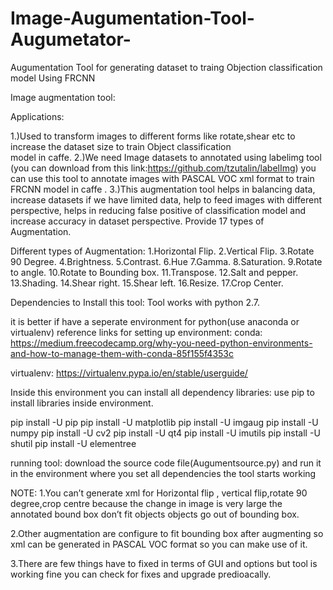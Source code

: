 # Image-Augumentation-Tool-Augumetator-
Augumentation Tool for generating dataset to traing Objection classification model Using FRCNN


Image augmentation tool:

Applications:

1.)Used to transform images to different forms like rotate,shear etc to increase the dataset size to train Object classification        
   model in caffe.
2.)We need Image datasets to annotated using labelimg tool (you can download from this link:https://github.com/tzutalin/labelImg) 
   you can use this tool to annotate images with PASCAL VOC xml format to train FRCNN model in caffe .
3.)This augmentation tool helps in balancing data, increase datasets if we have limited data, help to feed images with different 
   perspective, helps in reducing false positive of classification model and increase accuracy in dataset perspective.
   Provide 17 types of Augmentation.
   
   Different types of Augmentation:
        1.Horizontal Flip.
        2.Vertical Flip.
        3.Rotate 90 Degree.
        4.Brightness.
        5.Contrast.
        6.Hue
        7.Gamma.
        8.Saturation.
        9.Rotate to angle.
        10.Rotate to Bounding box.
        11.Transpose.
        12.Salt and pepper.
        13.Shading.
        14.Shear right.
        15.Shear left.
        16.Resize.
        17.Crop Center.    

Dependencies to Install this tool:
Tool works with python 2.7.

it is better if have a seperate environment for python(use anaconda or virtualenv)
reference links for setting up environment:
conda:
https://medium.freecodecamp.org/why-you-need-python-environments-and-how-to-manage-them-with-conda-85f155f4353c

virtualenv:
https://virtualenv.pypa.io/en/stable/userguide/

Inside this environment you can install all dependency libraries:
use pip to install libraries inside environment.


pip install -U pip
pip install -U matplotlib
pip install -U imgaug
pip install -U numpy
pip install -U cv2
pip install -U qt4
pip install -U imutils
pip install -U shutil
pip install -U elementree

running tool:
download the source code file(Augumentsource.py) and run it in the environment where you set all dependencies the tool starts working 




NOTE:
1.You can’t generate xml for Horizontal flip , vertical flip,rotate 90 degree,crop centre because the change in image is very large the annotated bound box don’t fit objects objects go out of bounding box.

2.Other augmentation are configure to fit bounding box after augmenting so xml can be generated in PASCAL VOC format so you can make use of it.

3.There are few things have to fixed in terms of GUI and options but tool is working fine you can check for fixes and upgrade predioacally.





